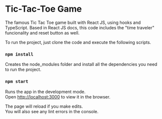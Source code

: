 # Tic-Tac-Toe Game

The famous Tic Tac Toe game built with React JS, using hooks and TypeScript.
Based in React JS docs, this code includes the "time traveler" funcionality and reset button as well.

To run the project, just clone the code and execute the following scripts.

### `npm install`

Creates the node_modules folder and install all the dependencies you need to run the project.

### `npm start`

Runs the app in the development mode.\
Open [http://localhost:3000](http://localhost:3000) to view it in the browser.

The page will reload if you make edits.\
You will also see any lint errors in the console.
